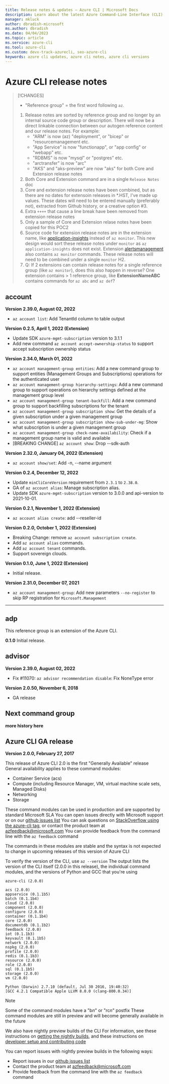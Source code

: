 ```yaml
---
title: Release notes & updates – Azure CLI | Microsoft Docs
description: Learn about the latest Azure Command-Line Interface (CLI) release notes and updates for both the current and beta versions of the CLI.
manager: mkluck
author: dbradish-microsoft
ms.author: dbradish
ms.date: 04/04/2023
ms.topic: article
ms.service: azure-cli
ms.tool: azure-cli
ms.custom: devx-track-azurecli, seo-azure-cli
keywords: azure cli updates, azure cli notes, azure cli versions
---
```


# Azure CLI release notes

> [!CHANGES]
> * "Reference group" = the first word following `az`.
> 1. Release notes are sorted by reference group and no longer by an internal source code group or description.  There will now be a direct linkable connection between our autogen reference content and our release notes.  For example:
>    - "ARM" is now (az) "deployment", or "bicep" or "resourcemanagement etc.
>    - "App Service" is now "functionapp", or "app config" or "webapp" etc.
>    - "RDBMS" is now "mysql" or "postgres" etc.
>    - "arctransfer" is now "arc"
>    - "AKS" and "aks-preview" are now "aks" for both Core and Extension release notes
> 2. Both Core and Extension command are in a single `Release Notes` doc
> 3. Core and extension release notes have been combined, but as there are no dates for extensoin releases in *.HST, I've made up values.  These dates will need to be entered manually (preferably not), extracted from Github history, or a creative option #3.
> 4. Extra `++++` that cause a line break have been removed from extension release notes
> 5. Only a sample of Core and Extension relase notes have been copied for this POC2
> 6. Source code for extension release notes are in the extension name, like [application-insights](https://github.com/Azure/azure-cli-extensions/tree/main/src/application-insights/HISTORY.rst) instead of `az monitor`.  This new design would sort these release notes under `monitor` as `az application-insights` does not exist.  Extension [alertsmanagement](https://github.com/Azure/azure-cli-extensions/tree/main/src/alertsmanagement/HISTORY.rst) also contains `az monitor` commands.  These release notes will need to be combined under a single `monitor` H2.
> 7. Q: If 2 extensions can contain release notes for a single reference group (like `az monitor`), does this also happen in reverse?  One extension contains > 1 reference group, like **ExtensionNameABC** contains commands for `az abc` and `az def`?

## account

**Version 2.39.0, August 02, 2022**

- `az account list`: Add TenantId column to table output

**Version 0.2.5, April 1, 2022 (Extension)**

* Update SDK `azure-mgmt-subscription` version to 3.1.1
* Add new command `az account accept-ownership-status` to support accept subscription ownership status

**Version 2.34.0, March 01, 2022**

- `az account management-group entities`: Add a new command group to support entities (Management Groups and Subscriptions) operations for the authenticated user
- `az account management-group hierarchy-settings`: Add a new command group to support operations on hierarchy settings defined at the management group level
- `az account management-group tenant-backfill`: Add a new command group to support backfilling subscriptions for the tenant
- `az account management-group subscription show`: Get the details of a given subscription under a given management group
- `az account management-group subscription show-sub-under-mg`: Show what subscription is under a given management group
- `az account management-group check-name-availability`: Check if a management group name is valid and available
- [BREAKING CHANGE] `az account show`: Drop --sdk-auth

**Version 2.32.0, January 04, 2022 (Extension)**

- `az account show/set`: Add -n, --name argument

**Version 0.2.4, December 12, 2022**

* Update `minCliCoreVersion` requirement from `2.3.1` to `2.38.0`.
* GA of `az account alias`: Manage subscription alias.
* Update SDK `azure-mgmt-subscription` version to 3.0.0 and api-version to 2021-10-01.

**Version 0.2.1, November 1, 2022 (Extension)**

* `az account alias create`: add --reseller-id


**Version 0.2.0, October 1, 2022 (Extension)**

* Breaking Change: remove `az account subscription create`.
* Add `az account alias` commands.
* Add `az account tenant` commands.
* Support sovereign clouds.

**Version 0.1.0, June 1, 2022 (Extension)**

* Initial release.

**Version 2.31.0, December 07, 2021**

* `az account management-group`: Add new parameters `--no-register` to skip RP registration for `Microsoft.Management`

---------------------------------------------------------

## adp

This reference group is an extension of the Azure CLI.

**0.1.0**
Initial release.

## advisor

**Version 2.39.0, August 02, 2022**

* Fix #11070: `az advisor recommendation disable`: Fix NoneType error

**Version 2.0.50, November 6, 2018**

 * GA release

## Next command group

**more history here**

## Azure CLI GA release

**Version 2.0.0, February 27, 2017**

This release of Azure CLI 2.0 is the first "Generally Available" release
General availability applies to these command modules:
- Container Service (acs)
- Compute (including Resource Manager, VM, virtual machine scale sets, Managed Disks)
- Networking
- Storage

These command modules can be used in production and are supported by standard Microsoft SLA
You can open issues directly with Microsoft support or on our [github issues list](https://github.com/azure/azure-cli/issues/)
You can ask questions on [StackOverflow using the azure-cli tag](http://stackoverflow.com/questions/tagged/azure-cli),
or contact the product team at [azfeedback@microsoft.com](mailto:azfeedback@microsoft.com)
You can provide feedback from the command line with the `az feedback` command

The commands in these modules are stable and the syntax is not expected to change in upcoming releases of this version of Azure CLI

To verify the version of the CLI, use `az --version`
The output lists the version of the CLI itself (2.0.0 in this release), the individual command modules,
and the versions of Python and GCC that you're using

```text
azure-cli (2.0.0)

acs (2.0.0)
appservice (0.1.1b5)
batch (0.1.1b4)
cloud (2.0.0)
component (2.0.0)
configure (2.0.0)
container (0.1.1b4)
core (2.0.0)
documentdb (0.1.1b2)
feedback (2.0.0)
iot (0.1.1b3)
keyvault (0.1.1b5)
network (2.0.0)
nspkg (2.0.0)
profile (2.0.0)
redis (0.1.1b3)
resource (2.0.0)
role (2.0.0)
sql (0.1.1b5)
storage (2.0.0)
vm (2.0.0)

Python (Darwin) 2.7.10 (default, Jul 30 2016, 19:40:32)
[GCC 4.2.1 Compatible Apple LLVM 8.0.0 (clang-800.0.34)]
```

> [!Note]
> Some of the command modules have a "b*n*" or "rc*n*" postfix
> These command modules are still in preview and will become generally available in the future

We also have nightly preview builds of the CLI
For information, see these instructions on [getting the nightly builds](https://github.com/Azure/azure-cli#nightly-builds),
and these instructions on [developer setup and contributing code](https://github.com/Azure/azure-cli#developer-setup)

You can report issues with nightly preview builds in the following ways:
- Report issues in our [github issues list](https://github.com/azure/azure-cli/issues/)
- Contact the product team at [azfeedback@microsoft.com](mailto:azfeedback@microsoft.com)
- Provide feedback from the command line with the `az feedback` command
